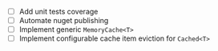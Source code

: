 - [ ] Add unit tests coverage
- [ ] Automate nuget publishing
- [ ] Implement generic `MemoryCache<T>`
- [ ] Implement configurable cache item eviction for `Cached<T>`